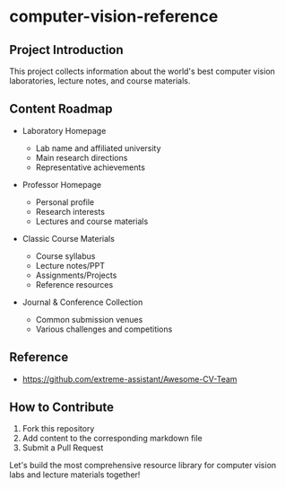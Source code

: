 # computer-vision-reference

## Project Introduction

This project collects information about the world's best computer vision laboratories, lecture notes, and course materials.

## Content Roadmap

- Laboratory Homepage

  - Lab name and affiliated university
  - Main research directions
  - Representative achievements
- Professor Homepage

  - Personal profile
  - Research interests
  - Lectures and course materials
- Classic Course Materials

  - Course syllabus
  - Lecture notes/PPT
  - Assignments/Projects
  - Reference resources
- Journal & Conference Collection

  - Common submission venues
  - Various challenges and competitions

## Reference

- https://github.com/extreme-assistant/Awesome-CV-Team

## How to Contribute

1. Fork this repository
2. Add content to the corresponding markdown file
3. Submit a Pull Request

Let's build the most comprehensive resource library for computer vision labs and lecture materials together!
